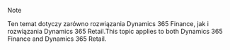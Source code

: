 > [!NOTE]
> <span data-ttu-id="fd018-101">Ten temat dotyczy zarówno rozwiązania Dynamics 365 Finance, jak i rozwiązania Dynamics 365 Retail.</span><span class="sxs-lookup"><span data-stu-id="fd018-101">This topic applies to both Dynamics 365 Finance and Dynamics 365 Retail.</span></span> 
